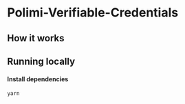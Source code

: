 # Polimi-Verifiable-Credentials



## How it works


## Running locally

#### Install dependencies

```bash
yarn
```

